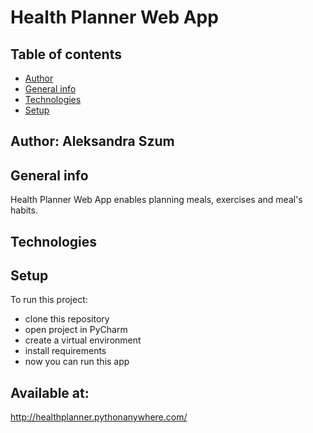 # Health Planner Web App

## Table of contents
* [Author](#author)
* [General info](#general-info)
* [Technologies](#technologies)
* [Setup](#setup)

## Author: Aleksandra Szum 

## General info
Health Planner Web App  enables planning meals, exercises and meal's habits.

## Technologies

## Setup
To run this project:
- clone this repository
- open project in PyCharm
- create a virtual environment
- install requirements
- now you can run this app

## Available at:
http://healthplanner.pythonanywhere.com/
